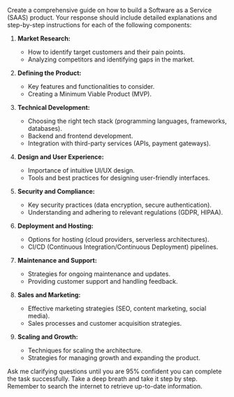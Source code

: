 Create a comprehensive guide on how to build a Software as a Service (SAAS) product. Your response should include detailed explanations and step-by-step instructions for each of the following components:

1. **Market Research:**
    - How to identify target customers and their pain points.
    - Analyzing competitors and identifying gaps in the market.

2. **Defining the Product:**
    - Key features and functionalities to consider.
    - Creating a Minimum Viable Product (MVP).

3. **Technical Development:**
    - Choosing the right tech stack (programming languages, frameworks, databases).
    - Backend and frontend development.
    - Integration with third-party services (APIs, payment gateways).

4. **Design and User Experience:**
    - Importance of intuitive UI/UX design.
    - Tools and best practices for designing user-friendly interfaces.

5. **Security and Compliance:**
    - Key security practices (data encryption, secure authentication).
    - Understanding and adhering to relevant regulations (GDPR, HIPAA).

6. **Deployment and Hosting:**
    - Options for hosting (cloud providers, serverless architectures).
    - CI/CD (Continuous Integration/Continuous Deployment) pipelines.

7. **Maintenance and Support:**
    - Strategies for ongoing maintenance and updates.
    - Providing customer support and handling feedback.

8. **Sales and Marketing:**
    - Effective marketing strategies (SEO, content marketing, social media).
    - Sales processes and customer acquisition strategies.

9. **Scaling and Growth:**
    - Techniques for scaling the architecture.
    - Strategies for managing growth and expanding the product.

Ask me clarifying questions until you are 95% confident you can complete the task successfully. Take a deep breath and take it step by step. Remember to search the internet to retrieve up-to-date information.